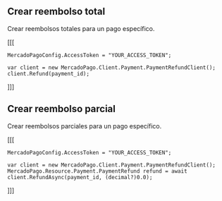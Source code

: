## Crear reembolso total

Crear reembolsos totales para un pago específico. 

[[[
```dotnet
MercadoPagoConfig.AccessToken = "YOUR_ACCESS_TOKEN";
 
var client = new MercadoPago.Client.Payment.PaymentRefundClient();
client.Refund(payment_id);
```
]]]

## Crear reembolso parcial

Crear reembolsos parciales para un pago específico.

[[[
```dotnet
MercadoPagoConfig.AccessToken = "YOUR_ACCESS_TOKEN";
 
var client = new MercadoPago.Client.Payment.PaymentRefundClient();
MercadoPago.Resource.Payment.PaymentRefund refund = await client.RefundAsync(payment_id, (decimal?)0.0);
```
]]]
